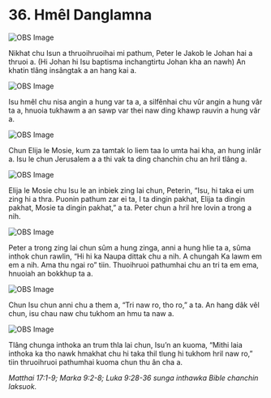 # 36. Hmêl Danglamna

![OBS Image](https://cdn.door43.org/obs/jpg/360px/obs-en-36-01.jpg)

Nikhat chu Isun a thruoihruoihai mi pathum, Peter le Jakob le Johan hai a thruoi a. (Hi Johan hi Isu baptisma inchangtirtu Johan kha an nawh) An khatin tlâng insângtak a an hang kai a.

![OBS Image](https://cdn.door43.org/obs/jpg/360px/obs-en-36-02.jpg)

Isu hmêl chu nisa angin a hung var ta a, a silfênhai chu vûr angin a hung vâr ta a, hnuoia tukhawm a an sawp var thei naw ding khawp rauvin a hung vâr a.

![OBS Image](https://cdn.door43.org/obs/jpg/360px/obs-en-36-03.jpg)

Chun Elija le Mosie, kum za tamtak lo liem taa lo umta hai kha, an hung inlâr a. Isu le chun Jerusalem a a thi vak ta ding chanchin chu an hril tlâng a.

![OBS Image](https://cdn.door43.org/obs/jpg/360px/obs-en-36-04.jpg)

Elija le Mosie chu Isu le an inbiek zing lai chun, Peterin, “Isu, hi taka ei um zing hi a thra. Puonin pathum zar ei ta, I ta dingin pakhat, Elija ta dingin pakhat, Mosie ta dingin pakhat,” a ta. Peter chun a hril hre lovin a trong a nih.

![OBS Image](https://cdn.door43.org/obs/jpg/360px/obs-en-36-05.jpg)

Peter a trong zing lai chun sûm a hung zinga, anni a hung hlie ta a, sûma inthok chun rawlin, “Hi hi ka Naupa dittak chu a nih. A chungah Ka lawm em em a nih. Ama thu ngai ro” tiin. Thuoihruoi pathumhai chu an tri ta em ema, hnuoiah an bokkhup ta a.

![OBS Image](https://cdn.door43.org/obs/jpg/360px/obs-en-36-06.jpg)

Chun Isu chun anni chu a them a, “Tri naw ro, tho ro,” a ta. An hang dâk vêl chun, isu chau naw chu tukhom an hmu ta naw a.

![OBS Image](https://cdn.door43.org/obs/jpg/360px/obs-en-36-07.jpg)

Tlâng chunga inthoka an trum thla lai chun, Isu’n an kuoma, “Mithi laia inthoka ka tho nawk hmakhat chu hi taka thil tlung hi tukhom hril naw ro,” tiin thruoihruoi pathumhai kuoma chun thu ân cha a.

_Matthai 17:1-9; Marka 9:2-8; Luka 9:28-36 sunga inthawka Bible chanchin laksuok._